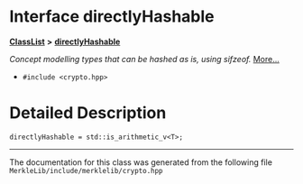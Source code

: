 

# Interface directlyHashable



[**ClassList**](annotated.md) **>** [**directlyHashable**](interfacedirectly_hashable.md)



_Concept modelling types that can be hashed as is, using sifzeof._ [More...](#detailed-description)

* `#include <crypto.hpp>`

































































# Detailed Description


`directlyHashable = std::is_arithmetic_v<T>;` 


    

------------------------------
The documentation for this class was generated from the following file `MerkleLib/include/merklelib/crypto.hpp`

